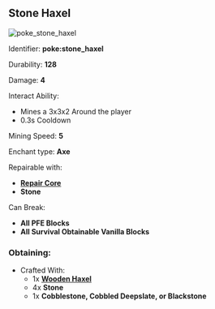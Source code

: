 ## Stone Haxel
![poke_stone_haxel](https://github.com/ItsMePok/PFE/assets/136857747/3d5782a6-d082-442e-b153-d4d8155d7420)

Identifier: **poke:stone_haxel**

Durability: **128**

Damage: **4**

Interact Ability:
* Mines a 3x3x2 Around the player
* 0.3s Cooldown

Mining Speed: **5**

Enchant type: **Axe**

Repairable with:
* **[Repair Core](https://github.com/ItsMePok/PFE/wiki/Repair-Core)**
* **Stone**

Can Break:
* **All PFE Blocks**
* **All Survival Obtainable Vanilla Blocks**

### Obtaining:
* Crafted With:
    * 1x **[Wooden Haxel](https://github.com/ItsMePok/PFE/wiki/Wooden-Haxel)**
    * 4x **Stone**
    * 1x **Cobblestone, Cobbled Deepslate, or Blackstone**
